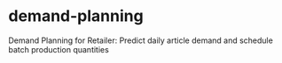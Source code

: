 # demand-planning
Demand Planning for Retailer: Predict daily article demand and schedule batch production quantities

